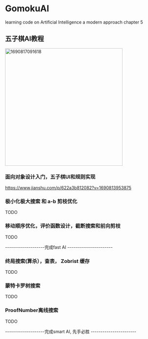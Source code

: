 # GomokuAI
learning code on Artificial Intelligence  a modern approach chapter 5

## 五子棋AI教程
<img width="383" alt="1690817091618" src="https://github.com/yixuaz/GomokuAI/assets/19387492/676809bf-e665-42a7-9422-7421119ffd09">


### 面向对象设计入门，五子棋UI和规则实现
https://www.jianshu.com/p/622a3b812082?v=1690813953875
### 极小化极大搜索 和 a-b 剪枝优化
TODO
### 移动顺序优化，评价函数设计，截断搜索和前向剪枝
TODO


--------------------完成fast AI -----------------------

### 终局搜索(算杀），查表， Zobrist 缓存
TODO
### 蒙特卡罗树搜索
TODO
### ProofNumber离线搜索
TODO


--------------------完成smart AI, 先手必胜 -----------------------
